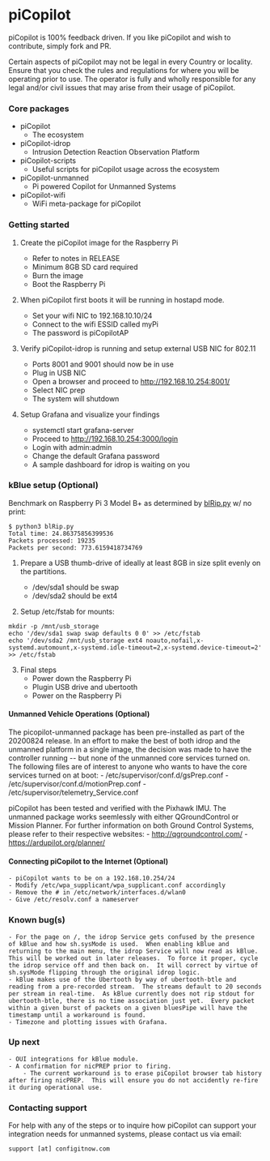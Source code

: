 # piCopilot
piCopilot is 100% feedback driven.  If you like piCopilot and wish to contribute, simply fork and PR.

Certain aspects of piCopilot may not be legal in every Country or locality.  Ensure that you check the rules and regulations for where you will be operating prior to use.  The operator is fully and wholly responsible for any legal and/or civil issues that may arise from their usage of piCopilot.

### Core packages
* piCopilot
  * The ecosystem
* piCopilot-idrop
  * Intrusion Detection Reaction Observation Platform
* piCopilot-scripts
  * Useful scripts for piCopilot usage across the ecosystem
* piCopilot-unmanned
  * Pi powered Copilot for Unmanned Systems
* piCopilot-wifi
  * WiFi meta-package for piCopilot

### Getting started
1. Create the piCopilot image for the Raspberry Pi
    - Refer to notes in RELEASE
    - Minimum 8GB SD card required
    - Burn the image
    - Boot the Raspberry Pi

2. When piCopilot first boots it will be running in hostapd mode.
    - Set your wifi NIC to 192.168.10.10/24
    - Connect to the wifi ESSID called myPi
    - The password is piCopilotAP

3. Verify piCopilot-idrop is running and setup external USB NIC for 802.11
    - Ports 8001 and 9001 should now be in use
    - Plug in USB NIC
    - Open a browser and proceed to http://192.168.10.254:8001/
    - Select NIC prep
    - The system will shutdown

4. Setup Grafana and visualize your findings
    - systemctl start grafana-server
    - Proceed to http://192.168.10.254:3000/login
    - Login with admin:admin
    - Change the default Grafana password
    - A sample dashboard for idrop is waiting on you

### kBlue setup (Optional)
Benchmark on Raspberry Pi 3 Model B+ as determined by [blRip.py](https://github.com/stryngs/workshops/blob/master/DC28/blRip.py) w/ no print:
```
$ python3 blRip.py
Total time: 24.86375856399536
Packets processed: 19235
Packets per second: 773.6159418734769
```
1. Prepare a USB thumb-drive of ideally at least 8GB in size split evenly on the partitions.
    - /dev/sda1 should be swap
    - /dev/sda2 should be ext4

2. Setup /etc/fstab for mounts:
```
mkdir -p /mnt/usb_storage
echo '/dev/sda1 swap swap defaults 0 0' >> /etc/fstab
echo '/dev/sda2 /mnt/usb_storage ext4 noauto,nofail,x-systemd.automount,x-systemd.idle-timeout=2,x-systemd.device-timeout=2' >> /etc/fstab
```

3. Final steps
    - Power down the Raspberry Pi
    - Plugin USB drive and ubertooth
    - Power on the Raspberry Pi

#### Unmanned Vehicle Operations (Optional)
The picopilot-unmanned package has been pre-installed as part of the 20200824 release.  In an effort to make the best of both idrop and the unmanned platform in a single image, the decision was made to have the controller running -- but none of the unmanned core services turned on.  The following files are of interest to anyone who wants to have the core services turned on at boot:
    - /etc/supervisor/conf.d/gsPrep.conf
    - /etc/supervisor/conf.d/motionPrep.conf
    - /etc/supervisor/telemetry_Service.conf

piCopilot has been tested and verified with the Pixhawk IMU.  The unmanned package works seemlessly with either QGroundControl or Mission Planner.  For further information on both Ground Control Systems, please refer to their respective websites:
    - http://qgroundcontrol.com/
    - https://ardupilot.org/planner/

#### Connecting piCopilot to the Internet (Optional)
    - piCopilot wants to be on a 192.168.10.254/24
    - Modify /etc/wpa_supplicant/wpa_supplicant.conf accordingly
    - Remove the # in /etc/network/interfaces.d/wlan0
    - Give /etc/resolv.conf a nameserver

### Known bug(s)
    - For the page on /, the idrop Service gets confused by the presence of kBlue and how sh.sysMode is used.  When enabling kBlue and returning to the main menu, the idrop Service will now read as kBlue.  This will be worked out in later releases.  To force it proper, cycle the idrop service off and then back on.  It will correct by virtue of sh.sysMode flipping through the original idrop logic.
    - kBlue makes use of the Ubertooth by way of ubertooth-btle and reading from a pre-recorded stream.  The streams default to 20 seconds per stream in real-time.  As kBlue currently does not rip stdout for ubertooth-btle, there is no time association just yet.  Every packet within a given burst of packets on a given bluesPipe will have the timestamp until a workaround is found.
    - Timezone and plotting issues with Grafana.

### Up next
    - OUI integrations for kBlue module.
    - A confirmation for nicPREP prior to firing.
        - The current workaround is to erase piCopilot browser tab history after firing nicPREP.  This will ensure you do not accidently re-fire it during operational use.


### Contacting support
For help with any of the steps or to inquire how piCopilot can support your integration needs for unmanned systems, please contact us via email:
```
support [at] configitnow.com
```
